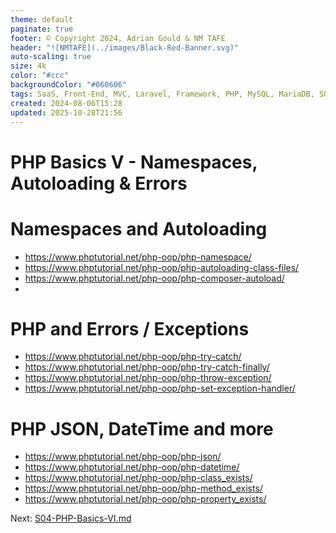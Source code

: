 ```yaml
---
theme: default
paginate: true
footer: © Copyright 2024, Adrian Gould & NM TAFE
header: "![NMTAFE](../images/Black-Red-Banner.svg)"
auto-scaling: true
size: 4k
color: "#ccc"
backgroundColor: "#060606"
tags: SaaS, Front-End, MVC, Laravel, Framework, PHP, MySQL, MariaDB, SQLite, Testing, Unit Testing, Feature Testng, PEST
created: 2024-08-06T15:28
updated: 2025-10-28T21:56
---
```


# PHP Basics V - Namespaces, Autoloading & Errors


# Namespaces and Autoloading

- https://www.phptutorial.net/php-oop/php-namespace/
- https://www.phptutorial.net/php-oop/php-autoloading-class-files/
- https://www.phptutorial.net/php-oop/php-composer-autoload/
- 


# PHP and Errors / Exceptions

- https://www.phptutorial.net/php-oop/php-try-catch/
- https://www.phptutorial.net/php-oop/php-try-catch-finally/
- https://www.phptutorial.net/php-oop/php-throw-exception/
- https://www.phptutorial.net/php-oop/php-set-exception-handler/


# PHP JSON, DateTime and more

- https://www.phptutorial.net/php-oop/php-json/
- https://www.phptutorial.net/php-oop/php-datetime/
- https://www.phptutorial.net/php-oop/php-class_exists/
- https://www.phptutorial.net/php-oop/php-method_exists/
- https://www.phptutorial.net/php-oop/php-property_exists/


Next: [S04-PHP-Basics-VI.md](S04-PHP-Basics-VI.md)